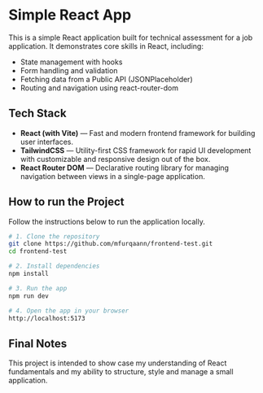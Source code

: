 # Simple React App

This is a simple React application built for technical assessment for a job application. It demonstrates core skills in React, including:

- State management with hooks
- Form handling and validation
- Fetching data from a Public API (JSONPlaceholder)
- Routing and navigation using react-router-dom

## Tech Stack

- **React (with Vite)** — Fast and modern frontend framework for building user interfaces.
- **TailwindCSS** — Utility-first CSS framework for rapid UI development with customizable and responsive design out of the box.
- **React Router DOM** — Declarative routing library for managing navigation between views in a single-page application.

## How to run the Project

Follow the instructions below to run the application locally.

```bash
# 1. Clone the repository
git clone https://github.com/mfurqaann/frontend-test.git
cd frontend-test

# 2. Install dependencies
npm install

# 3. Run the app
npm run dev

# 4. Open the app in your browser
http://localhost:5173
```

## Final Notes

This project is intended to show case my understanding of React fundamentals and my ability to structure, style and manage a small application.
